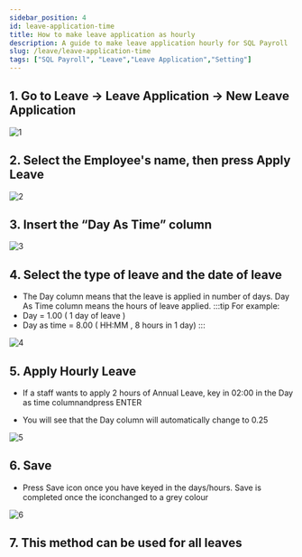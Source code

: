 ```yaml
---
sidebar_position: 4
id: leave-application-time
title: How to make leave application as hourly
description: A guide to make leave application hourly for SQL Payroll
slug: /leave/leave-application-time
tags: ["SQL Payroll", "Leave","Leave Application","Setting"]
---
```


## 1. Go to Leave -> Leave Application -> New Leave Application

![1](/img/leave/leave-application-time/1.png)

## 2. Select the Employee's name, then press Apply Leave

![2](/img/leave/leave-application-time/2.png)

## 3. Insert the “Day As Time” column

![3](/img/leave/leave-application-time/3.png)

## 4. Select the type of leave and the date of leave

- The Day column means that the leave is applied in number of days. Day As Time column means the hours of leave applied.
:::tip For example:
- Day = 1.00 ( 1 day of leave )
- Day as time = 8.00 ( HH:MM , 8 hours in 1 day)
:::

![4](/img/leave/leave-application-time/4.png)

## 5. Apply Hourly Leave

- If a staff wants to apply 2 hours of Annual Leave, key in 02:00 in the Day as time columnandpress ENTER

- You will see that the Day column will automatically change to 0.25

![5](/img/leave/leave-application-time/5.png)

## 6. Save

- Press Save icon once you have keyed in the days/hours. Save is completed once the iconchanged to a grey colour

![6](/img/leave/leave-application-time/6.png)

## 7. This method can be used for all leaves
